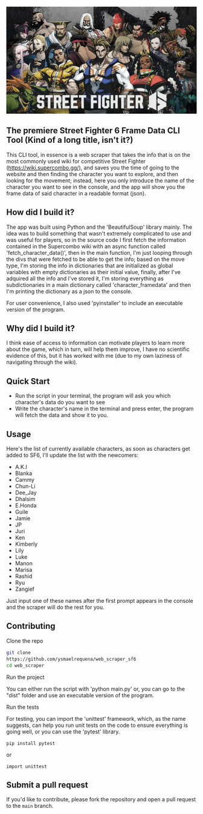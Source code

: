 ![Alt Text](https://github.com/ysmaelrequena/Street-Fighter-6-frame-data-CLI-tool/blob/main/sf6.jpg)
                     
                     
                     
                     
                     
                     
##                                       The premiere Street Fighter 6 Frame Data CLI Tool (Kind of a long title, isn't it?)
                                                                                                                          
This CLI tool, in essence is a web scraper that takes the info that is on the most commonly used wiki for competitive Street Fighter (https://wiki.supercombo.gg/),
and saves you the time of going to the website and then finding the character you want to explore, and then looking for the movement; instead, here you only 
introduce the name of the character you want to see in the console, and the app will show you the frame data of said character in a readable format (json).
                                                                                                      

                                                                                                                                                                                                                                                                                                                                                                                                                                                                                                                                                                                                                             
                                                                                                                                                                                                                                                                                                                                                                                                                                                                                                                                                                                                                             
##                                                                    How did I build it?
                                                    
The app was built using Python and the 'BeautifulSoup' library mainly. The idea was to build something that wasn't extremely complicated to use and was useful for players, so in the
source code I first fetch the information contained in the Supercombo wiki with an async function called 'fetch_character_data()', then in the main function,
I'm just looping through the divs that were fetched to be able to get the info; based on the move type, I'm storing the info in dictionaries that
are initialized as global variables with empty dictionaries as their initial value, finally, after I've adquired all the info and I've stored it, I'm storing 
everything as subdictionaries in a main dictionary called 'character_framedata' and then I'm printing the dictionary as a json to the console.

For user convenience, I also used 'pyinstaller' to include an executable version of the program.
                                                                                                      

                                                                                                      
                                                                                                      
                                                                                                                                                                                                           
##                                                                   Why did I build it?
                                                    
I think ease of access to information can motivate players to learn more about the game, which in turn, will help them improve, I have no scientific evidence of this,
but it has worked with me (due to my own laziness of navigating through the wiki).
                                                                                                      

                                                                                                      
                                                                                                      
                                                                                                      
##                                                                      Quick Start
                                                        
                                                                                                                                                              
- Run the script in your terminal, the program will ask you which character's data do you want to see
- Write the character's name in the terminal and press enter, the program will fetch the data and show it to you.
                                                                                                      

                                                                                                      
                                                                                                      
                                                                                                      
##                                                                        Usage

  Here's the list of currently available characters, as soon as characters get added to SF6, I'll update the list with the newcomers:

- A.K.I
- Blanka
- Cammy
- Chun-Li
- Dee_Jay
- Dhalsim
- E.Honda
- Guile
- Jamie
- JP
- Juri
- Ken
- Kimberly
- Lily
- Luke
- Manon
- Marisa
- Rashid
- Ryu
- Zangief

Just input one of these names after the first prompt appears in the console and the scraper will do the rest for you.




##                                                                  Contributing 

Clone the repo

```bash
git clone
https://github.com/ysmaelrequena/web_scraper_sf6
cd web_scraper
```

Run the project

You can either run the script with 'python main.py' or, you can go to the "dist" folder and use an executable
version of the program.


Run the tests

For testing, you can import the 'unittest' framework, which, as the name suggests, can help you run unit tests on the code to ensure everything is going well,
or you can use the 'pytest' library.

```
pip install pytest
```

or 

```
import unittest
```



## Submit a pull request

If you'd like to contribute, please fork the repository and open a pull request to the `main` branch.
                                                                                                      
                                                                                                    

